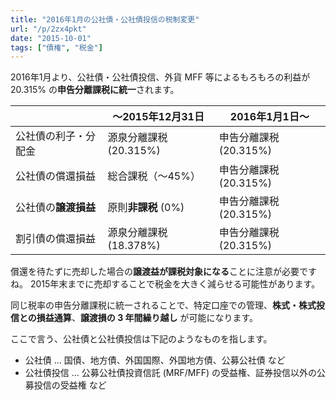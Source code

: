 ```yaml
---
title: "2016年1月の公社債・公社債投信の税制変更"
url: "/p/2zx4pkt"
date: "2015-10-01"
tags: ["債権", "税金"]
---
```


2016年1月より、公社債・公社債投信、外貨 MFF 等によるもろもろの利益が 20.315% の**申告分離課税に統一**されます。

| | ～2015年12月31日 | 2016年1月1日～ |
| ---- | ---- | ---- |
| 公社債の利子・分配金 | 源泉分離課税 (20.315%) | 申告分離課税 (20.315%) |
| 公社債の償還損益 | 総合課税（～45%） | 申告分離課税 (20.315%) |
| 公社債の**譲渡損益** | 原則**非課税** (0%) | 申告分離課税 (20.315%) |
| 割引債の償還損益 | 源泉分離課税 (18.378%) | 申告分離課税 (20.315%) |

償還を待たずに売却した場合の**譲渡益が課税対象になる**ことに注意が必要ですね。
2015年末までに売却することで税金を大きく減らせる可能性があります。

同じ税率の申告分離課税に統一されることで、特定口座での管理、**株式・株式投信との損益通算**、**譲渡損の 3 年間繰り越し** が可能になります。

ここで言う、公社債と公社債投信は下記のようなものを指します。

* 公社債 ... 国債、地方債、外国国際、外国地方債、公募公社債 など
* 公社債投信 ... 公募公社債投資信託 (MRF/MFF) の受益権、証券投信以外の公募投信の受益権 など

